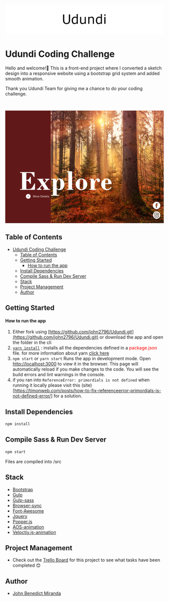 <!-- [![Netlify Status](https://api.netlify.com/api/v1/badges/727fcefd-6800-42a4-9363-af9f0fb48bad/deploy-status)](https://app.netlify.com/sites/udundi/deploys) -->

#

<h1 align="center"><img src="./src/img/banner.png" /></h1>

# Udundi Coding Challenge

Hello and welcome!👋
This is a front-end project where I converted a sketch design into a responsive website using a bootstrap grid system and added smooth animation.

Thank you Udundi Team for giving me a chance to do your coding challenge.

<br>

![Portfolio Site Example Shot](./src/img/design.png)
<br>

## Table of Contents

- [Udundi Coding Challenge](#udundi-coding-challenge)
  - [Table of Contents](#table-of-contents)
  - [Getting Started](#getting-started)
      - [How to run the app](#how-to-run-the-app)
  - [Install Dependencies](#install-dependencies)
  - [Compile Sass & Run Dev Server](#compile-sass--run-dev-server)
  - [Stack](#stack)
  - [Project Management](#project-management)
  - [Author](#author)

## Getting Started

#### How to run the app

1. Either fork using [https://github.com/john2796/Udundi.git](https://github.com/john2796/Udundi.git) or download the app and open the folder in the cli
2. [`yarn install`](https://classic.yarnpkg.com/en/docs/cli/install) : installs all the dependencies defined in a <span style="color:red">package.json</span> file. for more information about yarn [click here](https://classic.yarnpkg.com/en/docs/cli/)
3. `npm start` or `yarn start` Runs the app in development mode. Open [http://localhost:3000](http://localhost:3000) to view it in the browser.
   This page will automatically reload if you make changes to the code. You will see the build errors and lint warnings in the console.
4. if you ran into `ReferenceError: primordials is not defined` when running it locally please visit this (site)[https://timonweb.com/posts/how-to-fix-referenceerror-primordials-is-not-defined-error/] for a solution.

## Install Dependencies

```bash
npm install
```

## Compile Sass & Run Dev Server

```bash
npm start
```

Files are compiled into /src

## Stack

- [Bootstrap](https://getbootstrap.com/)
- [Gulp](https://gulpjs.com/)
- [Gulp-sass](https://www.npmjs.com/package/gulp-sass)
- [Browser-sync](https://browsersync.io/docs/gulp)
- [Font-Awesome](https://fontawesome.com/)
- [Jquery](https://jquery.com/)
- [Popper.js](https://popper.js.org/)
- [AOS-animation](https://michalsnik.github.io/aos/)
- [Veloctiy.js-animation](http://velocityjs.org/)

## Project Management

- Check out the [Trello Board](https://trello.com/b/je0oCWOi/udundi-coding-challenge-junior-web-developer-position) for this project to see what tasks have been completed 😊

## Author

- [John Benedict Miranda](https://github.com/john2796)
